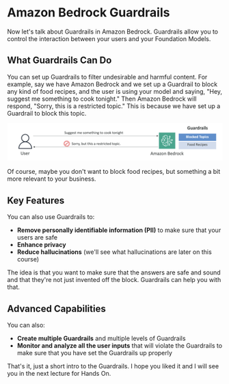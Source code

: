 # Amazon Bedrock Guardrails

Now let's talk about Guardrails in Amazon Bedrock. Guardrails allow you to control the interaction between your users and your Foundation Models.

## **What Guardrails Can Do**

You can set up Guardrails to filter undesirable and harmful content. For example, say we have Amazon Bedrock and we set up a Guardrail to block any kind of food recipes, and the user is using your model and saying, "Hey, suggest me something to cook tonight." Then Amazon Bedrock will respond, "Sorry, this is a restricted topic." This is because we have set up a Guardrail to block this topic.

![alt text](image-50.png)

Of course, maybe you don't want to block food recipes, but something a bit more relevant to your business.

## **Key Features**

You can also use Guardrails to:

- **Remove personally identifiable information (PII)** to make sure that your users are safe
- **Enhance privacy**
- **Reduce hallucinations** (we'll see what hallucinations are later on this course)

The idea is that you want to make sure that the answers are safe and sound and that they're not just invented off the block. Guardrails can help you with that.

## **Advanced Capabilities**

You can also:

- **Create multiple Guardrails** and multiple levels of Guardrails
- **Monitor and analyze all the user inputs** that will violate the Guardrails to make sure that you have set the Guardrails up properly

That's it, just a short intro to the Guardrails. I hope you liked it and I will see you in the next lecture for Hands On.